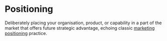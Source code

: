 # Positioning

Deliberately placing your organisation, product, or capability in a part of the market that offers future strategic advantage, echoing classic [marketing positioning](https://en.wikipedia.org/wiki/Positioning_(marketing)) practice.
